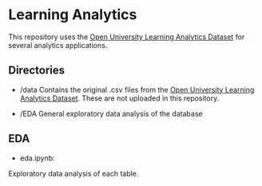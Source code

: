 # Learning Analytics
This repository uses the [Open University Learning Analytics Dataset](https://analyse.kmi.open.ac.uk/open_dataset) for several analytics applications.

## Directories
* /data
Contains the original .csv files from the [Open University Learning Analytics Dataset](https://analyse.kmi.open.ac.uk/open_dataset). These are not uploaded in this repository.

* /EDA
General exploratory data analysis of the database

## EDA

* eda.ipynb:

Exploratory data analysis of each table.


